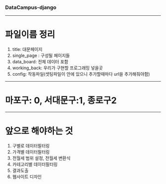 ### DataCampus-django
---
# 파일이름 정리 

1. title: 대문페이지
2. single_page : 구성될 페이지들
3. data_board: 전체 데이터 포함
4. working_back: 우리가 구현할 프로그래밍 넣을곳
5. config: 작동파일(셋팅파일이 안에 있으니 추가할때마다 url을 추가해줘야함)

---
# 마포구: 0, 서대문구:1, 종로구2
---
# 앞으로 해야하는 것
1. 구별로 데이터필터링
2. 가격별 데이터필터링
3. 전월세 범위 설정, 전월세 변환식
4. 카테고리별 데이터필터링
5. 결과도출
6. 웹사이트 디자인
